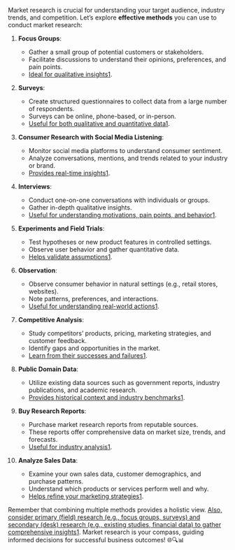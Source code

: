 Market research is crucial for understanding your target audience, industry trends, and competition. Let’s explore **effective methods** you can use to conduct market research:

1. **Focus Groups**:
    
    - Gather a small group of potential customers or stakeholders.
    - Facilitate discussions to understand their opinions, preferences, and pain points.
    - [Ideal for qualitative insights](https://www.brandwatch.com/blog/market-research-methods/)[1](https://www.brandwatch.com/blog/market-research-methods/).
2. **Surveys**:
    
    - Create structured questionnaires to collect data from a large number of respondents.
    - Surveys can be online, phone-based, or in-person.
    - [Useful for both qualitative and quantitative data](https://www.brandwatch.com/blog/market-research-methods/)[1](https://www.brandwatch.com/blog/market-research-methods/).
3. **Consumer Research with Social Media Listening**:
    
    - Monitor social media platforms to understand consumer sentiment.
    - Analyze conversations, mentions, and trends related to your industry or brand.
    - [Provides real-time insights](https://www.brandwatch.com/blog/market-research-methods/)[1](https://www.brandwatch.com/blog/market-research-methods/).
4. **Interviews**:
    
    - Conduct one-on-one conversations with individuals or groups.
    - Gather in-depth qualitative insights.
    - [Useful for understanding motivations, pain points, and behavior](https://www.brandwatch.com/blog/market-research-methods/)[1](https://www.brandwatch.com/blog/market-research-methods/).
5. **Experiments and Field Trials**:
    
    - Test hypotheses or new product features in controlled settings.
    - Observe user behavior and gather quantitative data.
    - [Helps validate assumptions](https://www.brandwatch.com/blog/market-research-methods/)[1](https://www.brandwatch.com/blog/market-research-methods/).
6. **Observation**:
    
    - Observe consumer behavior in natural settings (e.g., retail stores, websites).
    - Note patterns, preferences, and interactions.
    - [Useful for understanding real-world actions](https://www.brandwatch.com/blog/market-research-methods/)[1](https://www.brandwatch.com/blog/market-research-methods/).
7. **Competitive Analysis**:
    
    - Study competitors’ products, pricing, marketing strategies, and customer feedback.
    - Identify gaps and opportunities in the market.
    - [Learn from their successes and failures](https://www.brandwatch.com/blog/market-research-methods/)[1](https://www.brandwatch.com/blog/market-research-methods/).
8. **Public Domain Data**:
    
    - Utilize existing data sources such as government reports, industry publications, and academic research.
    - [Provides historical context and industry benchmarks](https://www.brandwatch.com/blog/market-research-methods/)[1](https://www.brandwatch.com/blog/market-research-methods/).
9. **Buy Research Reports**:
    
    - Purchase market research reports from reputable sources.
    - These reports offer comprehensive data on market size, trends, and forecasts.
    - [Useful for industry analysis](https://www.brandwatch.com/blog/market-research-methods/)[1](https://www.brandwatch.com/blog/market-research-methods/).
10. **Analyze Sales Data**:
    
    - Examine your own sales data, customer demographics, and purchase patterns.
    - Understand which products or services perform well and why.
    - [Helps refine your marketing strategies](https://www.brandwatch.com/blog/market-research-methods/)[1](https://www.brandwatch.com/blog/market-research-methods/).

Remember that combining multiple methods provides a holistic view. [Also, consider primary (field) research (e.g., focus groups, surveys) and secondary (desk) research (e.g., existing studies, financial data) to gather comprehensive insights](https://www.brandwatch.com/blog/market-research-methods/)[1](https://www.brandwatch.com/blog/market-research-methods/). Market research is your compass, guiding informed decisions for successful business outcomes! 🌐🔍📊